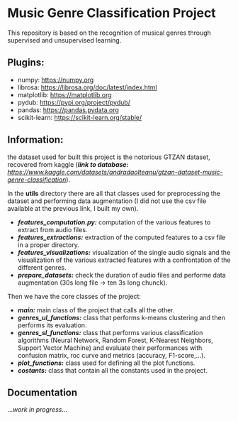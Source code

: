 # Music Genre Classification Project

This repository is based on the recognition of musical genres through supervised and unsupervised learning.

## Plugins:
- numpy: https://numpy.org
- librosa: https://librosa.org/doc/latest/index.html
- matplotlib: https://matplotlib.org
- pydub: https://pypi.org/project/pydub/
- pandas: https://pandas.pydata.org
- scikit-learn: https://scikit-learn.org/stable/

## Information:
the dataset used for built this project is the notorious GTZAN dataset, recovered from kaggle (_**link to database:** https://www.kaggle.com/datasets/andradaolteanu/gtzan-dataset-music-genre-classification_). 

In the **utils** directory there are all that classes used for preprocessing the dataset and performing data augmentation (I did not use the csv file available at the previous link, I built my own).

- **_features_computation.py:_** computation of the various features to extract from audio files.
- _**features_extractions:**_ extraction of the computed features to a csv file in a proper directory.
- _**features_visualizations:**_ visualization of the single audio signals and the visualization of the various extracted features with a confrontation of the different genres.
- _**prepare_datasets:**_ check the duration of audio files and performe data augmentation (30s long file -> ten 3s long chunck).

Then we have the core classes of the project:

- _**main:**_ main class of the project that calls all the other. 
- _**genres_ul_functions:**_ class that performs k-means clustering and then performs its evaluation. 
- **_genres_sl_functions:_** class that performs various classification algorithms (Neural Network, Random Forest, K-Nearest Neighbors, Support Vector Machine) and evaluate their performances with confusion matrix, roc curve and metrics (accuracy, F1-score,...).
- **_plot_functions:_** class used for defining all the plot functions.
- **_costants:_** class that contain all the constants used in the project.

## Documentation
...*work in progress*...















